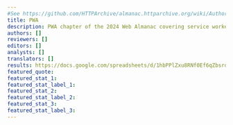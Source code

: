```yaml
---
#See https://github.com/HTTPArchive/almanac.httparchive.org/wiki/Authors'-Guide#metadata-to-add-at-the-top-of-your-chapters
title: PWA
description: PWA chapter of the 2024 Web Almanac covering service workers (usage and features), Web App Manifests, Lighthouse insights, service worker libraries (including Workbox), and Web Push notifications.
authors: []
reviewers: []
editors: []
analysts: []
translators: []
results: https://docs.google.com/spreadsheets/d/1hbPPlZxu8RNf0Ef6qZbsrdOZEL-wB6P6-528XrSDZ8Y/edit#gid=692219124
featured_quote:
featured_stat_1:
featured_stat_label_1:
featured_stat_2:
featured_stat_label_2:
featured_stat_3:
featured_stat_label_3:
---
```

